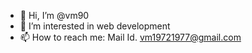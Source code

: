- 👋 Hi, I’m @vm90
- 👀 I’m interested in web development
- 📫 How to reach me: Mail Id. vm19721977@gmail.com

<!---
vm90/vm90 is a ✨ special ✨ repository because its `README.md` (this file) appears on your GitHub profile.
You can click the Preview link to take a look at your changes.
--->
